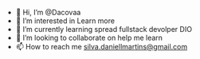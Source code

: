 - 👋 Hi, I’m @Dacovaa
- 👀 I’m interested in Learn more
- 🌱 I’m currently learning spread fullstack devolper DIO
- 💞️ I’m looking to collaborate on help me learn
- 📫 How to reach me silva.daniellmartins@gmail.com

<!---
Dacovaa/Dacovaa is a ✨ special ✨ repository because its `README.md` (this file) appears on your GitHub profile.
You can click the Preview link to take a look at your changes.
--->
